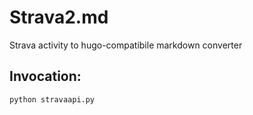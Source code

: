 # Strava2.md

Strava activity to hugo-compatibile markdown converter

## Invocation:

```bash
python stravaapi.py
```
